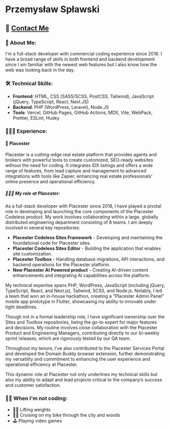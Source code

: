 # Przemysław Spławski

## 👋 [Contact Me](mailto:psplawski.dev@gmail.com)

### 🚀 About Me:

I'm a full-stack developer with commercial coding experience since 2018. I have a broad range of skills in both frontend and backend development since I am familiar with the newest web features but I also know how the web was looking back in the day.

### 🛠️ Technical Skills:

- **Frontend**: HTML, CSS (SASS/SCSS, PostCSS, Tailwind), JavaScript (jQuery, TypeScript, React, Next.JS)
- **Backend**: PHP (WordPress, Laravel), Node.JS
- **Tools**: Vercel, GitHub Pages, GitHub Actions, MDX, Vite, WebPack, Prettier, ESLint, Husky

### 🧙🏻‍♂️ Experience:

#### 🏢 Placester

Placester is a cutting-edge real estate platform that provides agents and brokers with powerful tools to create customized, SEO-ready websites without the need for coding. It integrates IDX listings and offers a wide range of features, from lead capture and management to advanced integrations with tools like Zapier, enhancing real estate professionals' online presence and operational efficiency.

##### 👨🏻‍💻 My role at Placester:

As a full-stack developer with Placester since 2018, I have played a pivotal role in developing and launching the core components of the Placester Codeless product. My work involves collaborating within a large, globally distributed engineering department consisting of 8 teams. I am deeply involved in several key repositories:

- **Placester Codeless Sites Framework** - Developing and maintaining the foundational code for Placester sites.
- **Placester Codeless Sites Editor** - Building the application that enables site customization.
- **Placester Toolbox** - Handling database migrations, API interactions, and backend operations for the Placester platform.
- **New Placester AI Powered product** - Creating AI-driven content enhancements and integrating AI capabilities across the platform.

My technical expertise spans PHP, WordPress, JavaScript (including jQuery, TypeScript, React, and Next.js), Tailwind, SCSS, and Node.js. Notably, I led a team that won an in-house hackathon, creating a "Placester Admin Panel" mobile app prototype in Flutter, showcasing my ability to innovate under tight deadlines.

Though not in a formal leadership role, I have significant ownership over the Sites and Toolbox repositories, being the go-to expert for major features and decisions. My routine involves close collaboration with the Placester Product and Engineering Managers, contributing directly to our bi-weekly sprint releases, which are rigorously tested by our QA team.

Throughout my tenure, I've also contributed to the Placester Services Portal and developed the Domain Buddy browser extension, further demonstrating my versatility and commitment to enhancing the user experience and operational efficiency at Placester.

This dynamic role at Placester not only underlines my technical skills but also my ability to adapt and lead projects critical to the company’s success and customer satisfaction.

### 🏋🏻 When I'm not coding:

- 🏋🏻 Lifting weights
- 🚴🏻 Cruising on my bike through the city and woods
- 🕹️ Playing video games
